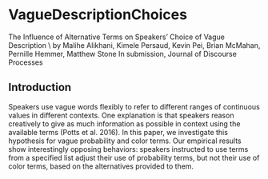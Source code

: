 # VagueDescriptionChoices
The Influence of Alternative Terms on Speakers’ Choice of Vague Description \\
by Malihe Alikhani, Kimele Persaud, Kevin Pei, Brian McMahan, Pernille Hemmer, Matthew Stone
In submission, Journal of Discourse Processes

## Introduction
Speakers use vague words flexibly to refer to different ranges of continuous values in different contexts. One explanation is that speakers reason creatively to give as much information as possible in context using the available terms (Potts et al. 2016). In this paper, we investigate this hypothesis for vague probability and color terms. Our empirical results show interestingly opposing behaviors: speakers instructed to use terms from a specified list adjust their use of probability terms, but not their use of color terms, based on the alternatives provided to them.

